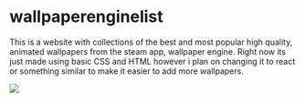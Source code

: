 # wallpaperenginelist
This is a website with collections of the best and most popular high quality, animated wallpapers from the steam app, wallpaper engine. Right now its just made using basic CSS and HTML however i plan on changing it to react or something similar to make it easier to add more wallpapers. 

[<img src="https://cdn.discordapp.com/attachments/810932922306789406/854455155349127198/2.png" />](https://thereal-atom/wallpaperenginelist)
